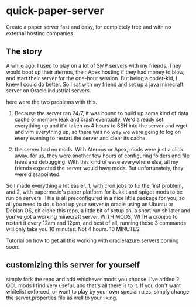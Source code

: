 # quick-paper-server
 Create a paper server fast and easy, for completely free and with no external hosting companies.
 
 
 ## The story
 
 A while ago, I used to play on a lot of SMP servers with my friends. They would boot up their aternos, their Apex hosting if they had money to blow, and start their server for the one-hour session. But being a coder-kid, I knew I could do better. So I sat with my friend and set up a java minecraft server on Oracle industrial servers. 
 
 here were the two problems with this.
 1. Because the server ran 24/7, it was bound to build up some kind of data cache or memory leak and crash eventually. We'd already set everything up and it'd taken us 4 hours to SSH into the server and wget and vim everything up, so there was no way we were going to log on every evening to restart the server and clear its cache.
 
 2. the server had no mods. With Aternos or Apex, mods were just a click away. for us, they were another few hours of configuring folders and file trees and debugging. With this kind of ease everywhere else, all my friends expected the server would have mods. But unfortunately, they were dissapointed.
 
 So I made everything a lot easier. 1, with cron jobs to fix the first problem, and 2, with papermc.io's paper platform for bukkit and spigot mods to be run on servers. This is all preconfigured in a nice little package for you, so all you need to do is boot up your server in oracle using an Ubuntu or Debian OS, git clone this repo, a little bit of setup.sh, a short run.sh later and you've got a working minecraft server, WITH MODS, WITH a cronjob to restart it every 12am and 12pm, and best of all, running those 3 commands will only take you 10 minutes. Not 4 hours. 10 MINUTES.
 
 Tutorial on how to get all this working with oracle/azure servers coming soon.
 
 
 ## customizing this server for yourself

simply fork the repo and add whichever mods you choose. I've added 2 QOL mods I find very useful, and that's all there is to it. If you don't want whitelist enforced, or want to play by your own special rules, simply change the server.properties file as well to your liking.
